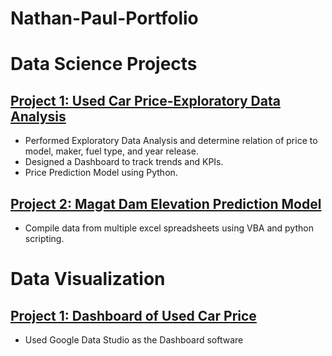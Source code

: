 # Nathan-Paul-Portfolio



# **Data Science Projects**
## [Project 1: Used Car Price-Exploratory Data Analysis](https://www.kaggle.com/code/nathanpaulbustamante/car-price-prediction-linear-regressionrfe)
- Performed Exploratory Data Analysis and determine relation of price to model, maker, fuel type, and year release.
- Designed a Dashboard to track trends and KPIs.
- Price Prediction Model using Python.

## [Project 2: Magat Dam Elevation Prediction Model](https://github.com/nathanpaul423/Project-Magat-Reservoir-Elevation-prediction)
- Compile data from multiple excel spreadsheets using VBA and python scripting.


# **Data Visualization**
## [Project 1: Dashboard of Used Car Price](https://datastudio.google.com/reporting/0cb0e99e-9d99-438e-b9f2-03be31c4c9c5)
- Used Google Data Studio as the Dashboard software
